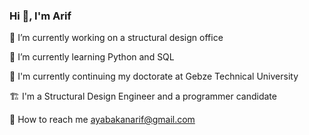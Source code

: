 ### Hi 👋, I'm Arif

🔭 I’m currently working on a structural design office

🌱 I’m currently learning Python and SQL

📖 I'm currently continuing my doctorate at Gebze Technical University

🏗️ I'm a Structural Design Engineer and  a programmer candidate

📧 How to reach me ayabakanarif@gmail.com



<!--
**arifayabakan/arifayabakan** is a ✨ _special_ ✨ repository because its `README.md` (this file) appears on your GitHub profile.






